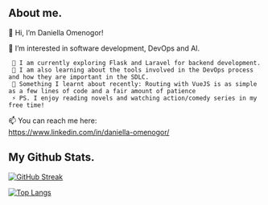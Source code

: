 ## About me.

👋 Hi, I’m Daniella Omenogor!

👀 I’m interested in software development, DevOps and AI.

     🌱 I am currently exploring Flask and Laravel for backend development.
     🌱 I am also learning about the tools involved in the DevOps process and how they are important in the SDLC.
     👀 Something I learnt about recently: Routing with VueJS is as simple as a few lines of code and a fair amount of patience
     ⚡ PS. I enjoy reading novels and watching action/comedy series in my free time!


📫 You can reach me here:  
     <https://www.linkedin.com/in/daniella-omenogor/>

 
## My Github Stats.

[![GitHub Streak](http://github-readme-streak-stats.herokuapp.com?user=Danie-O&theme=highcontrast&border_radius=5.4)](https://git.io/streak-stats)

<!-- ![Anurag's GitHub stats](https://github-readme-stats.vercel.app/api?username=Danie-O&count_private=true) -->

[![Top Langs](https://github-readme-stats.vercel.app/api/top-langs/?username=Danie-O&hide_progress=true&layout=compact&langs_count=8)](https://github.com/anuraghazra/github-readme-stats)

<!-- <a href="http://www.github.com/Danie-O"><img src="https://github-readme-stats.vercel.app/api?username=Danie-O&show_icons=true&hide=&count_private=true&title_color=FA7000&text_color=ffffff&icon_color=FA7000&bg_color=1c1917&hide_border=true&show_icons=true" alt="Danie-O's GitHub stats" /></a> 
<!---
Danie-O/Danie-O is a ✨ special ✨ repository because its `README.md` (this file) appears on your GitHub profile.
You can click the Preview link to take a look at your changes.
--->
